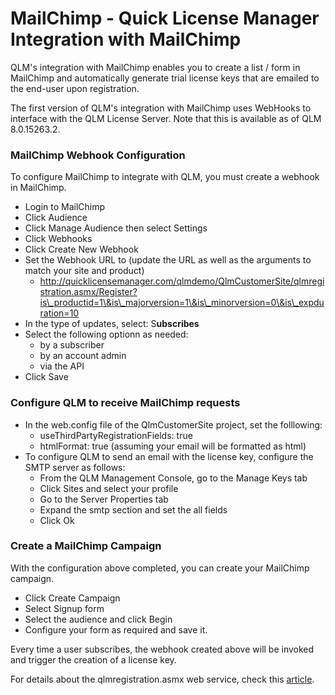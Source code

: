 # MailChimp - Quick License Manager Integration with MailChimp

QLM's integration with MailChimp enables you to create a list / form in MailChimp and automatically generate trial license keys that are emailed to the end-user upon registration.

The first version of QLM's integration with MailChimp uses WebHooks to interface with the QLM License Server. Note that this is available as of QLM 8.0.15263.2.

### &#x20;MailChimp Webhook Configuration

To configure MailChimp to integrate with QLM, you must create a webhook in MailChimp.

* Login to MailChimp
* Click Audience
* Click Manage Audience then select Settings
* Click Webhooks
* Click Create New Webhook
* Set the Webhook URL to (update the URL as well as the arguments to match your site and product)
  * http://quicklicensemanager.com/qlmdemo/QlmCustomerSite/qlmregistration.asmx/Register?is\_productid=1\&is\_majorversion=1\&is\_minorversion=0\&is\_expduration=10
* In the type of updates, select: S**ubscribes**
* Select the following optionn as needed:
  * by a subscriber
  * by an account admin
  * via the API
* Click Save

### &#x20;Configure QLM to receive MailChimp requests

* In the web.config file of the QlmCustomerSite project, set the folllowing:
  * useThirdPartyRegistrationFields: true
  * htmlFormat: true (assuming your email will be formatted as html)&#x20;
* To configure QLM to send an email with the license key, configure the SMTP server as follows:
  * From the QLM Management Console, go to the Manage Keys tab
  * Click Sites and select your profile
  * Go to the Server Properties tab
  * Expand the smtp section and set the all fields
  * Click Ok

### Create a MailChimp Campaign

With the configuration above completed, you can create your MailChimp campaign.

* Click Create Campaign
* Select Signup form
* Select the audience and click Begin
* Configure your form as required and save it.

Every time a user subscribes, the webhook created above will be invoked and trigger the creation of a license key.

For details about the qlmregistration.asmx web service, check this [article](https://support.soraco.co/hc/en-us/articles/205933400).
